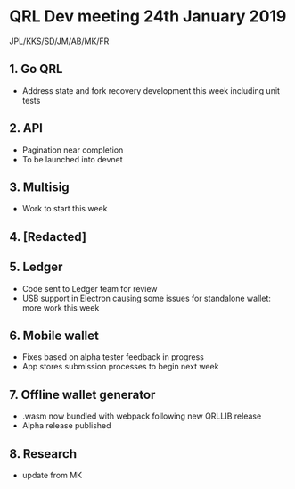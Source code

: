 # QRL Dev meeting 24th January 2019

JPL/KKS/SD/JM/AB/MK/FR

## 1. Go QRL
- Address state and fork recovery development this week including unit tests

## 2. API
- Pagination near completion
- To be launched into devnet

## 3. Multisig
- Work to start this week

## 4. [Redacted]

## 5. Ledger
- Code sent to Ledger team for review
- USB support in Electron causing some issues for standalone wallet: more work this week

## 6. Mobile wallet
- Fixes based on alpha tester feedback in progress
- App stores submission processes to begin next week

## 7. Offline wallet generator
- .wasm now bundled with webpack following new QRLLIB release
- Alpha release published

## 8. Research
- update from MK

